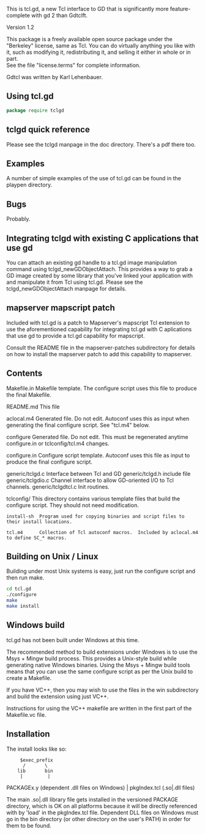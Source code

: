 This is tcl.gd, a new Tcl interface to GD that is significantly more feature-
complete with gd 2 than Gdtclft.

Version 1.2

This package is a freely available open source package under the "Berkeley"
license, same as Tcl.  You can do virtually anything you like with it, such as 
modifying it, redistributing it, and selling it either in whole or in part.  
See the file "license.terms" for complete information.

Gdtcl was written by Karl Lehenbauer.

## Using tcl.gd

```tcl
package require tclgd
```

## tclgd quick reference

Please see the tclgd manpage in the doc directory.  There's a pdf there too.

## Examples

A number of simple examples of the use of tcl.gd can be found in the playpen directory.

## Bugs

Probably.

## Integrating tclgd with existing C applications that use gd

You can attach an existing gd handle to a tcl.gd image manipulation command using tclgd_newGDObjectAttach.  This provides a way to grab a GD image created by some library that you've linked your application with and manipulate it from Tcl using tcl.gd.  Please see the tclgd_newGDObjectAttach manpage for details.

## mapserver mapscript patch

Included with tcl.gd is a patch to Mapserver's mapscript Tcl extension to use the aforementioned capability for integrating tcl.gd with C aplications that use gd to provide a tcl.gd capability for mapscript.

Consult the README file in the mapserver-patches subdirectory for details on how to install the mapserver patch to add this capability to mapserver.


## Contents

Makefile.in	Makefile template.  The configure script uses this file to produce the final Makefile.

README.md		This file

aclocal.m4	Generated file.  Do not edit.  Autoconf uses this as input when generating the final configure script.  See "tcl.m4" below.

configure	Generated file.  Do not edit.  This must be regenerated anytime configure.in or tclconfig/tcl.m4 changes.

configure.in	Configure script template.  Autoconf uses this file as input to produce the final configure script.

generic/tclgd.c		Interface between Tcl and GD
generic/tclgd.h		include file
generic/tclgdio.c	Channel interface to allow GD-oriented I/O to Tcl channels.
generic/tclgdtcl.c	Init routines.


tclconfig/	This directory contains various template files that build the configure script.  They should not need modification.

	install-sh	Program used for copying binaries and script files to their install locations.

	tcl.m4		Collection of Tcl autoconf macros.  Included by aclocal.m4 to define SC_* macros.

## Building on Unix / Linux

Building under most Unix systems is easy, just run the configure script and then run make. 

```sh
cd tcl.gd
./configure
make
make install
```

## Windows build

tcl.gd has not been built under Windows at this time.

The recommended method to build extensions under Windows is to use the Msys + Mingw build process. This provides a Unix-style build while generating native Windows binaries. Using the Msys + Mingw build tools means that you can use the same configure script as per the Unix build to create a Makefile.

If you have VC++, then you may wish to use the files in the win subdirectory and build the extension using just VC++. 

Instructions for using the VC++ makefile are written in the first part of the Makefile.vc file.

## Installation

The install looks like so:

         $exec_prefix
          /       \
        lib       bin
         |         |
   PACKAGEx.y   (dependent .dll files on Windows)
         |
  pkgIndex.tcl (.so|.dll files)

The main .so|.dll library file gets installed in the versioned PACKAGE directory, which is OK on all platforms because it will be directly referenced with by 'load' in the pkgIndex.tcl file.  Dependent DLL files on Windows must go in the bin directory (or other directory on the user's PATH) in order for them to be found.

